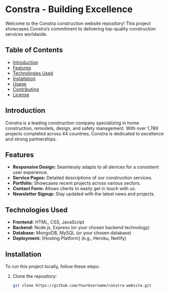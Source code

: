 # Constra - Building Excellence

Welcome to the Constra construction website repository! This project showcases Constra’s commitment to delivering top-quality construction services worldwide.

## Table of Contents
- [Introduction](#introduction)
- [Features](#features)
- [Technologies Used](#technologies-used)
- [Installation](#installation)
- [Usage](#usage)
- [Contributing](#contributing)
- [License](#license)

## Introduction
Constra is a leading construction company specializing in home construction, remodels, design, and safety management. With over 1,789 projects completed across 44 countries, Constra is dedicated to excellence and strong partnerships.

## Features
- **Responsive Design:** Seamlessly adapts to all devices for a consistent user experience.
- **Service Pages:** Detailed descriptions of our construction services.
- **Portfolio:** Showcases recent projects across various sectors.
- **Contact Form:** Allows clients to easily get in touch with us.
- **Newsletter Signup:** Stay updated with the latest news and projects.

## Technologies Used
- **Frontend:** HTML, CSS, JavaScript
- **Backend:** Node.js, Express (or your chosen backend technology)
- **Database:** MongoDB, MySQL (or your chosen database)
- **Deployment:** [Hosting Platform] (e.g., Heroku, Netlify)

## Installation
To run this project locally, follow these steps:

1. Clone the repository:
   ```bash
   git clone https://github.com/YourUsername/constra-website.git
